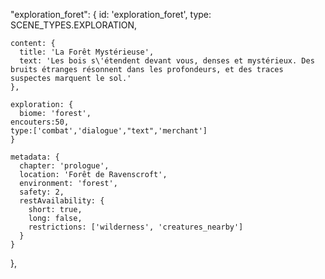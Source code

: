  "exploration_foret": {
    id: 'exploration_foret',
    type: SCENE_TYPES.EXPLORATION,

    content: {
      title: 'La Forêt Mystérieuse',
      text: 'Les bois s\'étendent devant vous, denses et mystérieux. Des bruits étranges résonnent dans les profondeurs, et des traces suspectes marquent le sol.'
    },

    exploration: {
      biome: 'forest',
    encouters:50,
    type:['combat','dialogue',"text",'merchant']
    }

    metadata: {
      chapter: 'prologue',
      location: 'Forêt de Ravenscroft',
      environment: 'forest',
      safety: 2,
      restAvailability: {
        short: true,
        long: false,
        restrictions: ['wilderness', 'creatures_nearby']
      }
    }
  },